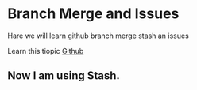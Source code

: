 # Branch Merge and Issues
Hare we will learn github branch merge stash an issues

Learn this tiopic [Github](https://lab.github.com/)

## Now I am using Stash.
